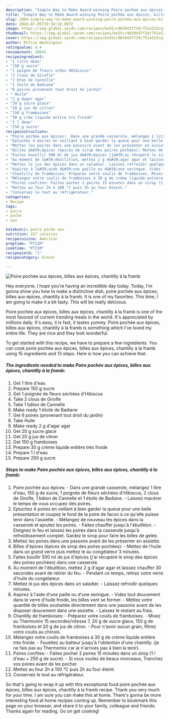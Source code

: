 ```yaml
---
description: "Simple Way to Make Award-winning Poire pochée aux épices, billes aux épices, chantilly à la framb"
title: "Simple Way to Make Award-winning Poire pochée aux épices, billes aux épices, chantilly à la framb"
slug: 2084-simple-way-to-make-award-winning-poire-pochee-aux-epices-billes-aux-epices-chantilly-a-la-framb
date: 2020-07-05T19:34:19.897Z
image: https://img-global.cpcdn.com/recipes/be55cc9039437f29/751x532cq70/poire-pochee-aux-epices-billes-aux-epices-chantilly-a-la-framb-photo-principale-de-la-recette.jpg
thumbnail: https://img-global.cpcdn.com/recipes/be55cc9039437f29/751x532cq70/poire-pochee-aux-epices-billes-aux-epices-chantilly-a-la-framb-photo-principale-de-la-recette.jpg
cover: https://img-global.cpcdn.com/recipes/be55cc9039437f29/751x532cq70/poire-pochee-aux-epices-billes-aux-epices-chantilly-a-la-framb-photo-principale-de-la-recette.jpg
author: Mittie Washington
ratingvalue: 4.4
reviewcount: 28641
recipeingredient:
- "1 litre deau"
- "150 g sucre"
- "1 poigne de fleurs sches dHibiscus"
- "2 clous de Girofle"
- "1 bton de Cannelle"
- "1 toile de Badiane"
- "6 poires provenant tout droit du jardin"
- " Huile"
- "2 g dagar agar"
- "20 g sucre glace"
- "20 g jus de citron"
- "150 g framboises"
- "30 g crme liquide entire trs froide"
- "1 l deau"
- "250 g sucre"
recipeinstructions:
- "Poire pochée aux épices:  Dans une grande casserole, mélangez 1 litre d&#39;eau, 150 g de sucre, 1 poignée de fleurs séchées d&#39;Hibiscus, 2 clous de Girofle, 1 bâton de Cannelle et 1 étoile de Badiane. Laissez macérer le temps de vous occupez des poires."
- "Epluchez 4 poires en veillant à bien garder la queue pour une belle présentation et coupez le fond de la poire de facon à ce qu&#39;elle puisse tenir dans l&#39;assiette. Mélangez de nouveau les épices dans la casserole et ajoutez les poires. Faites chauffer jusqu&#39;à l&#39;ébullition. Eteignez le feu et laissez les poires dans la casserole jusqu&#39;à refroidissement complet. Gardez le sirop pour faire les billes de gelée."
- "Mettez les poires dans une passoire avant de les présenter en assiette."
- "Billes d&#39;épices (épices de sirop des poires pochées): Mettez de l&#39;huile dans un grand verre puis mettez le au congélateur 3 minutes."
- "Faites bouillir 500 ml de jus d&#39;épices (j&#39;ai récupéré le sirop des épices des poires pochées) dans une casserole."
- "Au moment de l&#39;ébullition, mettez 2 g d&#39;agar agar et laissez chauffer 30 secondes avant de retirer du feu. Pendant ce temps, retirez votre verre d&#39;huile du congélateur."
- "Mettez le jus des épices dans un saladier. Laissez refroidir quelques minutes."
- "Aspirez à l&#39;aide d&#39;une paille ou d&#39;une seringue. Videz tout doucement dans le verre d&#39;huile froide, les billes vont se former. Mettez votre quantité de billes souhaitée directement dans une passoire avant de les disposer doucement dans une assiette. Laissez le restant au frais."
- "Chantilly de framboises: Préparez votre coulis de framboises. Mixez au Thermomix 15 secondes/vitesse 7, 20 g de sucre glace, 150 g de framboises et 20 g de jus de citron. Pour n&#39;avoir aucun grain, filtrez votre coulis au chinois."
- "Mélangez votre coulis de framboises à 30 g de crème liquide entière très froide. Fouettez au batteur jusqu&#39;à l&#39;obtention d&#39;une chantilly. (je ne fais pas au Thermomix car je n&#39;arrives pas à bien la tenir)."
- "Poires confites: Faites pocher 2 poires 15 minutes dans un sirop (1 l d&#39;eau + 250 g de sucre). Si vous voulez de beaux morceaux, Tranchez vos poires avant de les pocher."
- "Mettez au four 2h à 100 °C puis 2h au four éteint."
- "Conservez le tout au réfrigérateur."
categories:
- Recipe
tags:
- poire
- poche
- aux

katakunci: poire poche aux 
nutrition: 157 calories
recipecuisine: American
preptime: "PT12M"
cooktime: "PT31M"
recipeyield: "1"
recipecategory: Dinner

---
```



![Poire pochée aux épices, billes aux épices, chantilly à la framb](https://img-global.cpcdn.com/recipes/be55cc9039437f29/751x532cq70/poire-pochee-aux-epices-billes-aux-epices-chantilly-a-la-framb-photo-principale-de-la-recette.jpg)

Hey everyone, I hope you're having an incredible day today. Today, I'm gonna show you how to make a distinctive dish, poire pochée aux épices, billes aux épices, chantilly à la framb. It is one of my favorites. This time, I am going to make it a bit tasty. This will be really delicious.

Poire pochée aux épices, billes aux épices, chantilly à la framb is one of the most favored of current trending meals in the world. It's appreciated by millions daily. It's easy, it is fast, it tastes yummy. Poire pochée aux épices, billes aux épices, chantilly à la framb is something which I've loved my entire life. They are nice and they look wonderful.




To get started with this recipe, we have to prepare a few ingredients. You can cook poire pochée aux épices, billes aux épices, chantilly à la framb using 15 ingredients and 13 steps. Here is how you can achieve that.

<!--inarticleads1-->

##### The ingredients needed to make Poire pochée aux épices, billes aux épices, chantilly à la framb:

1. Get 1 litre d&#39;eau
1. Prepare 150 g sucre
1. Get 1 poignée de fleurs séchées d&#39;Hibiscus
1. Take 2 clous de Girofle
1. Take 1 bâton de Cannelle
1. Make ready 1 étoile de Badiane
1. Get 6 poires (provenant tout droit du jardin)
1. Take  Huile
1. Make ready 2 g d&#39;agar agar
1. Get 20 g sucre glace
1. Get 20 g jus de citron
1. Get 150 g framboises
1. Prepare 30 g crème liquide entière très froide
1. Prepare 1 l d&#39;eau
1. Prepare 250 g sucre




<!--inarticleads2-->

##### Steps to make Poire pochée aux épices, billes aux épices, chantilly à la framb:

1. Poire pochée aux épices:  - Dans une grande casserole, mélangez 1 litre d&#39;eau, 150 g de sucre, 1 poignée de fleurs séchées d&#39;Hibiscus, 2 clous de Girofle, 1 bâton de Cannelle et 1 étoile de Badiane. - Laissez macérer le temps de vous occupez des poires.
1. Epluchez 4 poires en veillant à bien garder la queue pour une belle présentation et coupez le fond de la poire de facon à ce qu&#39;elle puisse tenir dans l&#39;assiette. - Mélangez de nouveau les épices dans la casserole et ajoutez les poires. - Faites chauffer jusqu&#39;à l&#39;ébullition. - Eteignez le feu et laissez les poires dans la casserole jusqu&#39;à refroidissement complet. Gardez le sirop pour faire les billes de gelée.
1. Mettez les poires dans une passoire avant de les présenter en assiette.
1. Billes d&#39;épices (épices de sirop des poires pochées): - Mettez de l&#39;huile dans un grand verre puis mettez le au congélateur 3 minutes.
1. Faites bouillir 500 ml de jus d&#39;épices (j&#39;ai récupéré le sirop des épices des poires pochées) dans une casserole.
1. Au moment de l&#39;ébullition, mettez 2 g d&#39;agar agar et laissez chauffer 30 secondes avant de retirer du feu. - Pendant ce temps, retirez votre verre d&#39;huile du congélateur.
1. Mettez le jus des épices dans un saladier. - Laissez refroidir quelques minutes.
1. Aspirez à l&#39;aide d&#39;une paille ou d&#39;une seringue. - Videz tout doucement dans le verre d&#39;huile froide, les billes vont se former. - Mettez votre quantité de billes souhaitée directement dans une passoire avant de les disposer doucement dans une assiette. - Laissez le restant au frais.
1. Chantilly de framboises: - Préparez votre coulis de framboises. - Mixez au Thermomix 15 secondes/vitesse 7, 20 g de sucre glace, 150 g de framboises et 20 g de jus de citron. - Pour n&#39;avoir aucun grain, filtrez votre coulis au chinois.
1. Mélangez votre coulis de framboises à 30 g de crème liquide entière très froide. - Fouettez au batteur jusqu&#39;à l&#39;obtention d&#39;une chantilly. (je ne fais pas au Thermomix car je n&#39;arrives pas à bien la tenir).
1. Poires confites: - Faites pocher 2 poires 15 minutes dans un sirop (1 l d&#39;eau + 250 g de sucre). - Si vous voulez de beaux morceaux, Tranchez vos poires avant de les pocher.
1. Mettez au four 2h à 100 °C puis 2h au four éteint.
1. Conservez le tout au réfrigérateur.




So that's going to wrap it up with this exceptional food poire pochée aux épices, billes aux épices, chantilly à la framb recipe. Thank you very much for your time. I am sure you can make this at home. There's gonna be more interesting food at home recipes coming up. Remember to bookmark this page on your browser, and share it to your family, colleague and friends. Thanks again for reading. Go on get cooking!
